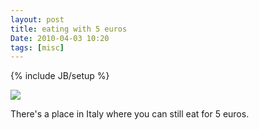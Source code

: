 ```yaml
---
layout: post
title: eating with 5 euros
Date: 2010-04-03 10:20
tags: [misc]
---
```

{% include JB/setup %} 

![](http://dl.dropbox.com/u/179731/492953769.jpg)

There's a place in Italy where you can still eat for 5 euros.
